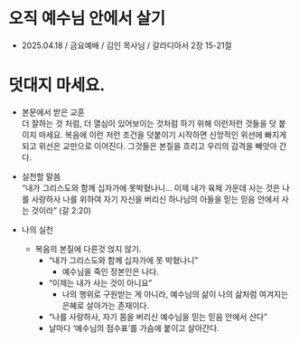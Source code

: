 # 오직 예수님 안에서 살기 
* 2025.04.18 / 금요예배 / 김인 목사님 / 갈라디아서 2장 15-21절 

# 덧대지 마세요.

* 본문에서 받은 교훈  
더 잘하는 것 처럼,  더 열심이 있어보이는 것처럼 하기 위해 이런저런 것들을 덧 붙이지 마세요. 복음에 이런 저런 조건을 덧붙이기 시작하면 신앙적인 위선에 빠지게 되고 위선은 교만으로 이어진다.  그것들은 본질을 흐리고 우리의 감격을 빼앗아 간다. 
  
* 실천할 말씀  
“내가 그리스도와 함께 십자가에 못박혔나니… 이제 내가 육체 가운데 사는 것은
나를 사랑하사 나를 위하여 자기 자신을 버리신 하나님의 아들을 믿는 믿음 안에서 사는 것이라” (갈 2:20)

* 나의 실천
  * 복음의 본질에 다른것 얹지 않기.  
    * “내가 그리스도와 함께 십자가에 못 박혔나니”
      *  예수님을 죽인 장본인은 나다.  
    * “이제는 내가 사는 것이 아니요”
      *  나의 행위로 구원받는 게 아니라, 예수님의 삶이 나의 삶처럼 여겨지는 은혜로 살아가는 존재이다.
    *  “나를 사랑하사, 자기 몸을 버리신 예수님을 믿는 믿음 안에서 산다”
      *  날마다 ‘예수님의 점수표’를 가슴에 붙이고 살아간다.




